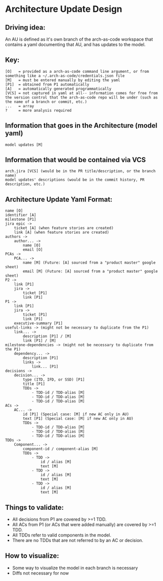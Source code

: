 # Architecture Update Design

## Driving idea:
An AU is defined as it's own branch of the arch-as-code workspace that contains a yaml documenting that AU, and has updates to the model.

## Key:
```
[O]   = provided as a arch-as-code command line argument, or from something like a ~/.arch-as-code/credentials.json file
[M]   = must be entered manually by editing the yaml
[P1]  = obtained from P1 automatically
[A]   = automatically generated programmatically
[VCS] = not captured in yaml at all-- information comes for free from the version control that the arch-as-code repo will be under (such as the name of a branch or commit, etc.)
...   = array
?     = more analysis required
```

## Information that goes in the Architecture (model yaml)
```
model updates [M]
```

## Information that would be contained via VCS
```
arch.jira [VCS] (would be in the PR title/description, or the branch name)
model updates' descriptions (would be in the commit history, PR description, etc.)
```

## Architecture Update Yaml Format:
```
name [O]
identifier [A]
milestone [P1]
jira epic ->
    ticket [A] (when feature stories are created)
    link [A] (when feature stories are created)
authors ->
    author... ->
        name [O]
        email [O]
PCAs ->
    PCA... ->
        name [M] (Future: [A] sourced from a "product master" google sheet)
        email [M] (Future: [A] sourced from a "product master" google sheet)
P2 ->
    link [P1]
    jira ->
        ticket [P1]
        link [P1]
P1 ->
    link [P1]
    jira ->
        ticket [P1]
        link [P1]
    executive-summary [P1]
useful-links -> (might not be necessary to duplicate from the P1)
    link... ->
        description [P1] / [M]
        link [P1] / [M]
milestone-dependencies -> (might not be necessary to duplicate from the P1)
    dependency... ->
        description [P1]
        links ->
            link... [P1]
decisions -> 
    decision... ->
        type (ITD, IFD, or SSD) [P1]
        title [P1]
        TDDs ->
            - TDD-id / TDD-alias [M]
            - TDD-id / TDD-alias [M]
            - TDD-id / TDD-alias [M]
ACs ->
    AC... ->
        id [P1] (Special case: [M] if new AC only in AU)
        text [P1] (Special case: [M] if new AC only in AU)
        TDDs ->
            - TDD-id / TDD-alias [M]
            - TDD-id / TDD-alias [M]
            - TDD-id / TDD-alias [M]
TDDs ->
    Component... ->
        component-id / component-alias [M]
        TDDs -> 
            - TDD ->
                id / alias [M]
                text [M]
            - TDD ->
                id / alias [M]
                text [M]
            - TDD ->
                id / alias [M]
                text [M]
```

## Things to validate:
 - All decisions from P1 are covered by >=1 TDD.
 - All ACs from P1 (or ACs that were added manually) are covered by >=1 TDD.
 - All TDDs refer to valid components in the model.
 - There are no TDDs that are not referred to by an AC or decision.

## How to visualize:
 - Some way to visualize the model in each branch is necessary
 - Diffs not necessary for now
